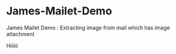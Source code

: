 James-Mailet-Demo
=================

James Mailet Demo : Extracting image from mail which has image attachment


Hiiiiii
